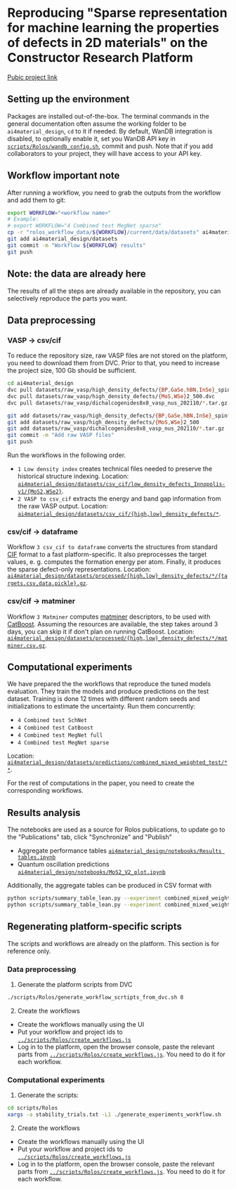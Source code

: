 # Reproducing "Sparse representation for machine learning the properties of defects in 2D materials" on the Constructor Research Platform
[Pubic project link](https://my.rolos.com/public/project/79a29e5d84da4e5680ed6d8c9f933748)
## Setting up the environment
Packages are installed out-of-the-box. The terminal commands in the general documentation often assume the working folder to be `ai4material_design`, `cd` to it if needed. By default, WanDB integration is disabled, to optionally enable it, set you WanDB API key in [`scripts/Rolos/wandb_config.sh`](../scripts/Rolos/wandb_config.sh), commit and push. Note that if you add collaborators to your project, they will have access to your API key.
## Workflow important note
After running a workflow, you need to grab the outputs from the workflow and add them to git:
```bash
export WORKFLOW="<workflow name>"
# Example:
# export WORKFLOW="4 Combined test MegNet sparse"
cp -r "rolos_workflow_data/${WORKFLOW}/current/data/datasets" ai4material_design/
git add ai4material_design/datasets
git commit -m "Workflow ${WORKFLOW} results"
git push
```
## Note: the data are already here
The results of all the steps are already available in the repository, you can selectively reproduce the parts you want.
## Data preprocessing
### VASP -> csv/cif
To reduce the repository size, raw VASP files are not stored on the platform, you need to download them from DVC. Prior to that, you need to increase the project size, 100 Gb should be sufficient.
```bash
cd ai4material_design
dvc pull datasets/raw_vasp/high_density_defects/{BP,GaSe,hBN,InSe}_spin*.dvc
dvc pull datasets/raw_vasp/high_density_defects/{MoS,WSe}2_500.dvc
dvc pull datasets/raw_vasp/dichalcogenides8x8_vasp_nus_202110/*.tar.gz.dvc

git add datasets/raw_vasp/high_density_defects/{BP,GaSe,hBN,InSe}_spin*
git add datasets/raw_vasp/high_density_defects/{MoS,WSe}2_500
git add datasets/raw_vasp/dichalcogenides8x8_vasp_nus_202110/*.tar.gz
git commit -m "Add raw VASP files"
git push
```
Run the workflows in the following order.
* `1 Low density index` creates technical files needed to preserve the historical structure indexing. Location: [`ai4material_design/datasets/csv_cif/low_density_defects_Innopolis-v1/{MoS2,WSe2}`](../datasets/csv_cif/low_density_defects_Innopolis-v1).
* `2 VASP to csv_cif` extracts the energy and band gap information from the raw VASP output. Location: [`ai4material_design/datasets/csv_cif/{high,low}_density_defects/*`](../datasets/csv_cif).
### csv/cif -> dataframe
Workflow `3 csv_cif to dataframe` converts the structures from standard [CIF](https://www.iucr.org/resources/cif) format to a fast platform-specific. It also preprocesses the target values, e. g. computes the formation energy per atom. Finally, it produces the sparse defect-only representations. Location: [`ai4material_design/datasets/processed/{high,low}_density_defects/*/{targets.csv,data.pickle}.gz`](../datasets/processed).
### csv/cif -> matminer
Workflow `3 Matminer` computes [matminer](https://github.com/hackingmaterials/matminer) descriptors, to be used with [CatBoost](https://catboost.ai/). Assuming the resources are available, the step takes around 3 days, you can skip it if don't plan on running CatBoost. Location: [`ai4material_design/datasets/processed/{high,low}_density_defects/*/matminer.csv.gz`](../datasets/processed).
## Computational experiments
We have prepared the the workflows that reproduce the tuned models evaluation. They train the models and produce predictions on the test dataset. Training is done 12 times with different random seeds and initializations to estimate the uncertainty. Run them concurrently:
* `4 Combined test SchNet`
* `4 Combined test CatBoost`
* `4 Combined test MegNet full`
* `4 Combined test MegNet sparse`

Location: [`ai4material_design/datasets/predictions/combined_mixed_weighted_test/**`](../datasets/predictions/combined_mixed_weighted_test).

For the rest of computations in the paper, you need to create the corresponding workflows. 
## Results analysis
The notebooks are used as a source for Rolos publications, to update go to the "Publications" tab, click "Synchronize" and "Publish"
* Aggregate performance tables [`ai4material_design/notebooks/Results tables.ipynb`](../notebooks/Results%20tables.ipynb)
* Quantum oscillation predictions [`ai4material_design/notebooks/MoS2_V2_plot.ipynb`](../notebooks/MoS2_V2_plot.ipynb)

Additionally, the aggregate tables can be produced in CSV format with
```bash
python scripts/summary_table_lean.py --experiment combined_mixed_weighted_test --targets formation_energy_per_site --stability-trials stability/schnet/25-11-2022_16-52-31/71debf15 stability/catboost/29-11-2022_13-16-01/02e5eda9 stability/gemnet/16-11-2022_20-05-04/b5723f85 stability/megnet_pytorch/sparse/05-12-2022_19-50-53/d6b7ce45 stability/megnet_pytorch/25-11-2022_11-38-18/1baefba7 --separate-by target --column-format-re stability\/\(?P\<name\>.+\)\/.+/\.+ --paper-results --multiple 1000 --format pandas_separate_std
python scripts/summary_table_lean.py --experiment combined_mixed_weighted_test --targets homo_lumo_gap_min --stability-trials stability/schnet/25-11-2022_16-52-31/2a52dbe8 stability/catboost/29-11-2022_13-16-01/1b1af67c stability/gemnet/16-11-2022_20-05-04/c366c47e stability/megnet_pytorch/sparse/05-12-2022_19-50-53/831cc496 stability/megnet_pytorch/25-11-2022_11-38-18/1baefba7 --separate-by target --column-format-re stability\/\(?P\<name\>.+\)\/.+/\.+ --paper-results --multiple 1000 --format pandas_separate_std
```

## Regenerating platform-specific scripts
The scripts and workflows are already on the platform. This section is for reference only.
### Data preprocessing
1. Generate the platform scripts from DVC
```bash
./scripts/Rolos/generate_workflow_scrtipts_from_dvc.sh 8
```
2. Create the workflows
 - Create the workflows manually using the UI
 - Put your workflow and project ids to [`../scripts/Rolos/create_workflows.js`](../scripts/Rolos/create_workflows.js)
 - Log in to the platform, open the browser console, paste the relevant parts from [`../scripts/Rolos/create_workflows.js`](../scripts/Rolos/create_workflows.js). You need to do it for each workflow.
### Computational experiments
1. Generate the scripts:
```bash
cd scripts/Rolos
xargs -a stability_trials.txt -L1 ./generate_experiments_workflow.sh 
```
2. Create the workflows
 -  Create the workflows manually using the UI
 - Put your workflow and project ids to [`../scripts/Rolos/create_workflows.js`](../scripts/Rolos/create_workflows.js)
 -  Log in to the platform, open the browser console, paste the relevant parts from [`../scripts/Rolos/create_workflows.js`](../scripts/Rolos/create_workflows.js). You need to do it for each workflow.